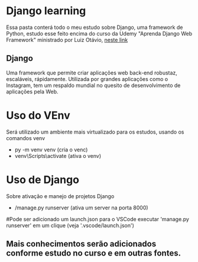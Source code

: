 # Django learning
Essa pasta conterá todo o meu estudo sobre Django, uma framework de Python,
estudo esse feito encima do curso da Udemy "Aprenda Django Web Framework" ministrado por Luiz Otávio, 
<a href=https://www.udemy.com/course/curso-de-django-web-framework-com-python-html-e-css/>neste link</a>

## Django
Uma framework que permite criar aplicações web back-end robustaz, escaláveis, rápidamente. Utilizada por grandes aplicações
como o Instagram, tem um respaldo mundial no quesito de desenvolvimento de aplicações pela Web.

# Uso do VEnv
Será utilizado um ambiente mais virtualizado para os estudos, usando os comandos venv

* py -m venv venv (cria o venc)
* venv\Scripts\activate (ativa o venv)

# Uso de Django
Sobre ativação e manejo de projetos Django

* /manage.py runserver (ativa um server na porta 8000) 

#Pode ser adicionado um launch.json para o VSCode executar 'manage.py runserver' em um clique (veja '.vscode/launch.json')


## Mais conhecimentos serão adicionados conforme estudo no curso e em outras fontes.